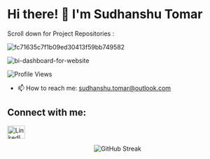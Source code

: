  # Hi there! 👋 I'm Sudhanshu Tomar
 
 Scroll down for Project Repositories :

![fc71635c7f1b09ed30413f59bb749582](https://github.com/Sudhanshu-Tomar/Sudhanshu-Tomar/assets/119277783/8132f39f-5ec6-40a5-bfde-65f8fea321ee)

 




![bi-dashboard-for-website](https://github.com/Sudhanshu-Tomar/Sudhanshu-Tomar/assets/119277783/44420393-28fa-41bf-a8b4-7bfe965952cd)


<p align="left">
  <img src="https://komarev.com/ghpvc/?username=sudhanshu-tomar&label=Profile%20views&color=0e75b6&style=flat" alt="Profile Views">
</p>

- 📫 How to reach me: sudhanshu.tomar@outlook.com

## Connect with me:
<p align="left">
  <a href="https://linkedin.com/in/sudhanshu-tomar-493633255/" target="_blank">
    <img src="https://raw.githubusercontent.com/rahuldkjain/github-profile-readme-generator/master/src/images/icons/Social/linked-in-alt.svg" alt="LinkedIn" height="30" width="40">
  </a>
</p>

<p align="center">
  <img src="https://github-readme-streak-stats.herokuapp.com/?user=sudhanshu-tomar" alt="GitHub Streak">
</p>
